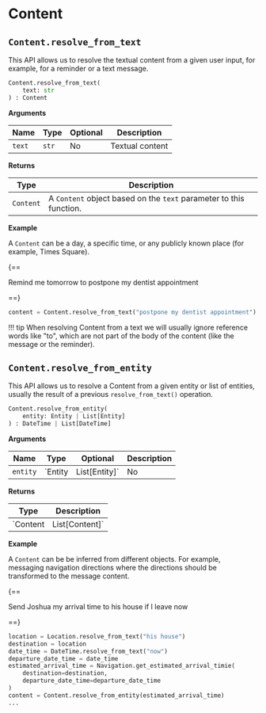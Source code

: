 # Content

## `Content.resolve_from_text`

This API allows us to resolve the textual content from a given user input, for example, for a reminder or a text message.

``` py
Content.resolve_from_text(
    text: str
) : Content
```

**Arguments**

| Name          | Type          | Optional  | Description                              |
| ------------- | --------------| --------- | ---------------------------------------- |
| `text`        | `str`         | No        | Textual content         |

**Returns**

| Type          | Description       |
| ------------- | ----------------- |
| `Content` | A `Content` object based on the `text` parameter to this function. |

**Example**

A `Content` can be a day, a specific time, or any publicly known place (for example, Times Square).

{==

Remind me tomorrow to postpone my dentist appointment

==}

``` py
content = Content.resolve_from_text("postpone my dentist appointment")
```

!!! tip
    When resolving Content from a text we will usually ignore reference words like "to", which are not part of the body of the content (like the message or the reminder).

## `Content.resolve_from_entity`

This API allows us to resolve a Content from a given entity or list of entities, usually the result of a previous `resolve_from_text()` operation.

``` py
Content.resolve_from_entity(
    entity: Entity | List[Entity]
) : DateTime | List[DateTime]
```

**Arguments**

| Name          | Type          | Optional  | Description                                   |
| ------------- | ------------- | --------- | --------------------------------------------- |
| `entity`      | `Entity | List[Entity]`      | No        | An `Entity` object to be transformed to a `Content` |

**Returns**

| Type          | Description       |
| ------------- | ----------------- |
| `Content | List[Content]` | A `Content` object or a list of `Content` objects based on the `text` parameter to this function. |

**Example**

A `Content` can be be inferred from different objects. For example, messaging navigation directions where the directions should be transformed to the message content.

{==

Send Joshua my arrival time to his house if I leave now

==}

``` py
location = Location.resolve_from_text("his house")
destination = location
date_time = DateTime.resolve_from_text("now")
departure_date_time = date_time
estimated_arrival_time = Navigation.get_estimated_arrival_timie(
    destination=destination,
    departure_date_time=departure_date_time
)
content = Content.resolve_from_entity(estimated_arrival_time)
...
```
